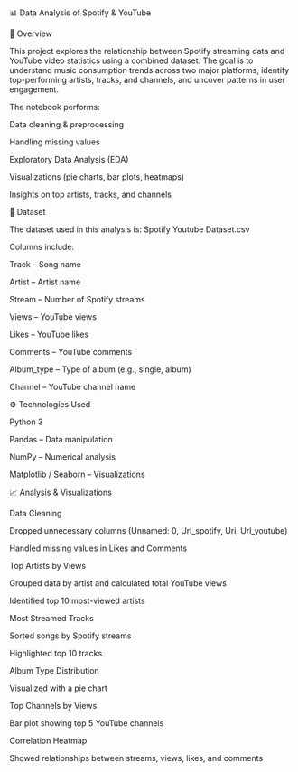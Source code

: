 📊 Data Analysis of Spotify & YouTube

📌 Overview

This project explores the relationship between Spotify streaming data and YouTube video statistics using a combined dataset. The goal is to understand music consumption trends across two major platforms, identify top-performing artists, tracks, and channels, and uncover patterns in user engagement.

The notebook performs:

Data cleaning & preprocessing

Handling missing values

Exploratory Data Analysis (EDA)

Visualizations (pie charts, bar plots, heatmaps)

Insights on top artists, tracks, and channels

📂 Dataset

The dataset used in this analysis is:
Spotify Youtube Dataset.csv

Columns include:

Track – Song name

Artist – Artist name

Stream – Number of Spotify streams

Views – YouTube views

Likes – YouTube likes

Comments – YouTube comments

Album_type – Type of album (e.g., single, album)

Channel – YouTube channel name

⚙️ Technologies Used

Python 3

Pandas – Data manipulation

NumPy – Numerical analysis

Matplotlib / Seaborn – Visualizations

📈 Analysis & Visualizations

Data Cleaning

Dropped unnecessary columns (Unnamed: 0, Url_spotify, Uri, Url_youtube)

Handled missing values in Likes and Comments

Top Artists by Views

Grouped data by artist and calculated total YouTube views

Identified top 10 most-viewed artists

Most Streamed Tracks

Sorted songs by Spotify streams

Highlighted top 10 tracks

Album Type Distribution

Visualized with a pie chart

Top Channels by Views

Bar plot showing top 5 YouTube channels

Correlation Heatmap

Showed relationships between streams, views, likes, and comments
